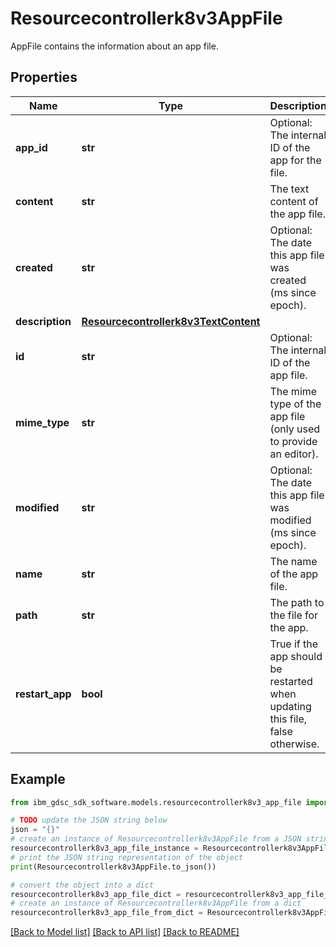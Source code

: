 # Resourcecontrollerk8v3AppFile

AppFile contains the information about an app file.

## Properties

Name | Type | Description | Notes
------------ | ------------- | ------------- | -------------
**app_id** | **str** | Optional: The internal ID of the app for the file. | [optional] 
**content** | **str** | The text content of the app file. | [optional] 
**created** | **str** | Optional: The date this app file was created (ms since epoch). | [optional] 
**description** | [**Resourcecontrollerk8v3TextContent**](Resourcecontrollerk8v3TextContent.md) |  | [optional] 
**id** | **str** | Optional: The internal ID of the app file. | [optional] 
**mime_type** | **str** | The mime type of the app file (only used to provide an editor). | [optional] 
**modified** | **str** | Optional: The date this app file was modified (ms since epoch). | [optional] 
**name** | **str** | The name of the app file. | [optional] 
**path** | **str** | The path to the file for the app. | [optional] 
**restart_app** | **bool** | True if the app should be restarted when updating this file, false otherwise. | [optional] 

## Example

```python
from ibm_gdsc_sdk_software.models.resourcecontrollerk8v3_app_file import Resourcecontrollerk8v3AppFile

# TODO update the JSON string below
json = "{}"
# create an instance of Resourcecontrollerk8v3AppFile from a JSON string
resourcecontrollerk8v3_app_file_instance = Resourcecontrollerk8v3AppFile.from_json(json)
# print the JSON string representation of the object
print(Resourcecontrollerk8v3AppFile.to_json())

# convert the object into a dict
resourcecontrollerk8v3_app_file_dict = resourcecontrollerk8v3_app_file_instance.to_dict()
# create an instance of Resourcecontrollerk8v3AppFile from a dict
resourcecontrollerk8v3_app_file_from_dict = Resourcecontrollerk8v3AppFile.from_dict(resourcecontrollerk8v3_app_file_dict)
```
[[Back to Model list]](../README.md#documentation-for-models) [[Back to API list]](../README.md#documentation-for-api-endpoints) [[Back to README]](../README.md)


